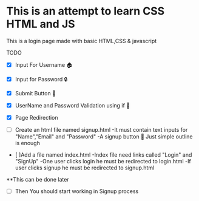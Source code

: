 # This is an attempt to learn CSS HTML and JS
This is a login page made with basic HTML,CSS & javascript

TODO   
- [x] Input For Username 🏠  
- [x] Input for Password 🔒  
- [x] Submit Button 🔘  
- [x] UserName and Password Validation using if 🐶  
- [x] Page Redirection  

- [ ] Create an html file named signup.html 
    -It must contain text inputs for "Name","Email" and "Password"
    -A signup button
    📓 Just simple outline is enough

- [ ]Add a file named index.html 
    -Index file need links called "Login" and "SignUp"
    -One user clicks login he must be redirected to login.html
    -If user clicks signup he must be redirected to signup.html

**This can be done later
- [ ] Then You should start working in Signup process



